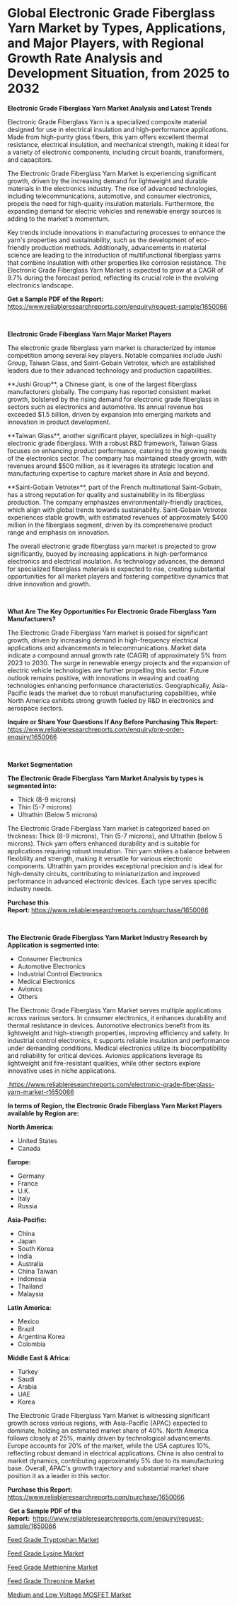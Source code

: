 <p><h1>Global Electronic Grade Fiberglass Yarn Market by Types, Applications, and Major Players, with Regional Growth Rate Analysis and Development Situation, from 2025 to 2032</h1></p><p><strong>Electronic Grade Fiberglass Yarn Market Analysis and Latest Trends</strong></p>
<p><p>Electronic Grade Fiberglass Yarn is a specialized composite material designed for use in electrical insulation and high-performance applications. Made from high-purity glass fibers, this yarn offers excellent thermal resistance, electrical insulation, and mechanical strength, making it ideal for a variety of electronic components, including circuit boards, transformers, and capacitors.</p><p>The Electronic Grade Fiberglass Yarn Market is experiencing significant growth, driven by the increasing demand for lightweight and durable materials in the electronics industry. The rise of advanced technologies, including telecommunications, automotive, and consumer electronics, propels the need for high-quality insulation materials. Furthermore, the expanding demand for electric vehicles and renewable energy sources is adding to the market's momentum. </p><p>Key trends include innovations in manufacturing processes to enhance the yarn's properties and sustainability, such as the development of eco-friendly production methods. Additionally, advancements in material science are leading to the introduction of multifunctional fiberglass yarns that combine insulation with other properties like corrosion resistance. The Electronic Grade Fiberglass Yarn Market is expected to grow at a CAGR of 9.7% during the forecast period, reflecting its crucial role in the evolving electronics landscape.</p></p>
<p><strong>Get a Sample PDF of the Report:&nbsp;</strong> <a href="https://www.reliableresearchreports.com/enquiry/request-sample/1650066?utm_campaign=9&utm_medium=2&utm_source=Github&utm_content=ia&utm_term=23032025&utm_id=electronic-grade-fiberglass-yarn">https://www.reliableresearchreports.com/enquiry/request-sample/1650066</a></p>
<p>&nbsp;</p>
<p><strong>Electronic Grade Fiberglass Yarn Major Market Players</strong></p>
<p><p>The electronic grade fiberglass yarn market is characterized by intense competition among several key players. Notable companies include Jushi Group, Taiwan Glass, and Saint-Gobain Vetrotex, which are established leaders due to their advanced technology and production capabilities.</p><p>**Jushi Group**, a Chinese giant, is one of the largest fiberglass manufacturers globally. The company has reported consistent market growth, bolstered by the rising demand for electronic grade fiberglass in sectors such as electronics and automotive. Its annual revenue has exceeded $1.5 billion, driven by expansion into emerging markets and innovation in product development.</p><p>**Taiwan Glass**, another significant player, specializes in high-quality electronic grade fiberglass. With a robust R&D framework, Taiwan Glass focuses on enhancing product performance, catering to the growing needs of the electronics sector. The company has maintained steady growth, with revenues around $500 million, as it leverages its strategic location and manufacturing expertise to capture market share in Asia and beyond.</p><p>**Saint-Gobain Vetrotex**, part of the French multinational Saint-Gobain, has a strong reputation for quality and sustainability in its fiberglass production. The company emphasizes environmentally-friendly practices, which align with global trends towards sustainability. Saint-Gobain Vetrotex experiences stable growth, with estimated revenues of approximately $400 million in the fiberglass segment, driven by its comprehensive product range and emphasis on innovation.</p><p>The overall electronic grade fiberglass yarn market is projected to grow significantly, buoyed by increasing applications in high-performance electronics and electrical insulation. As technology advances, the demand for specialized fiberglass materials is expected to rise, creating substantial opportunities for all market players and fostering competitive dynamics that drive innovation and growth.</p></p>
<p>&nbsp;</p>
<p><strong>What Are The Key Opportunities For Electronic Grade Fiberglass Yarn Manufacturers?</strong></p>
<p><p>The Electronic Grade Fiberglass Yarn market is poised for significant growth, driven by increasing demand in high-frequency electrical applications and advancements in telecommunications. Market data indicate a compound annual growth rate (CAGR) of approximately 5% from 2023 to 2030. The surge in renewable energy projects and the expansion of electric vehicle technologies are further propelling this sector. Future outlook remains positive, with innovations in weaving and coating technologies enhancing performance characteristics. Geographically, Asia-Pacific leads the market due to robust manufacturing capabilities, while North America exhibits strong growth fueled by R&D in electronics and aerospace sectors.</p></p>
<p><strong>Inquire or Share Your Questions If Any Before Purchasing This Report:</strong> <a href="https://www.reliableresearchreports.com/enquiry/pre-order-enquiry/1650066?utm_campaign=9&utm_medium=2&utm_source=Github&utm_content=ia&utm_term=23032025&utm_id=electronic-grade-fiberglass-yarn">https://www.reliableresearchreports.com/enquiry/pre-order-enquiry/1650066</a></p>
<p>&nbsp;</p>
<p><strong>Market Segmentation</strong></p>
<p><strong>The Electronic Grade Fiberglass Yarn Market Analysis by types is segmented into:</strong></p>
<p><ul><li>Thick (8-9 microns)</li><li>Thin (5-7 microns)</li><li>Ultrathin (Below 5 microns)</li></ul></p>
<p><p>The Electronic Grade Fiberglass Yarn market is categorized based on thickness: Thick (8-9 microns), Thin (5-7 microns), and Ultrathin (below 5 microns). Thick yarn offers enhanced durability and is suitable for applications requiring robust insulation. Thin yarn strikes a balance between flexibility and strength, making it versatile for various electronic components. Ultrathin yarn provides exceptional precision and is ideal for high-density circuits, contributing to miniaturization and improved performance in advanced electronic devices. Each type serves specific industry needs.</p></p>
<p><strong>Purchase this Report:&nbsp;</strong><a href="https://www.reliableresearchreports.com/purchase/1650066?utm_campaign=9&utm_medium=2&utm_source=Github&utm_content=ia&utm_term=23032025&utm_id=electronic-grade-fiberglass-yarn">https://www.reliableresearchreports.com/purchase/1650066</a></p>
<p>&nbsp;</p>
<p><strong>The Electronic Grade Fiberglass Yarn Market Industry Research by Application is segmented into:</strong></p>
<p><ul><li>Consumer Electronics</li><li>Automotive Electronics</li><li>Industrial Control Electronics</li><li>Medical Electronics</li><li>Avionics</li><li>Others</li></ul></p>
<p><p>The Electronic Grade Fiberglass Yarn Market serves multiple applications across various sectors. In consumer electronics, it enhances durability and thermal resistance in devices. Automotive electronics benefit from its lightweight and high-strength properties, improving efficiency and safety. In industrial control electronics, it supports reliable insulation and performance under demanding conditions. Medical electronics utilize its biocompatibility and reliability for critical devices. Avionics applications leverage its lightweight and fire-resistant qualities, while other sectors explore innovative uses in niche applications.</p></p>
<p><a href="https://www.reliableresearchreports.com/electronic-grade-fiberglass-yarn-market-r1650066?utm_campaign=9&utm_medium=2&utm_source=Github&utm_content=ia&utm_term=23032025&utm_id=electronic-grade-fiberglass-yarn">&nbsp;https://www.reliableresearchreports.com/electronic-grade-fiberglass-yarn-market-r1650066</a></p>
<p><strong>In terms of Region, the Electronic Grade Fiberglass Yarn Market Players available by Region are:</strong></p>
<p>
    <p> <strong> North America: </strong>
        <ul>
            <li>United States</li>
            <li>Canada</li>
        </ul>
        </p> 
    <p> <strong> Europe: </strong>
        <ul>
            <li>Germany</li>
            <li>France</li>
            <li>U.K.</li>
            <li>Italy</li>
            <li>Russia</li>
        </ul>
        </p> 
    <p> <strong> Asia-Pacific: </strong>
        <ul>
            <li>China</li>
            <li>Japan</li>
            <li>South Korea</li>
            <li>India</li>
            <li>Australia</li>
            <li>China Taiwan</li>
            <li>Indonesia</li>
            <li>Thailand</li>
            <li>Malaysia</li>
        </ul>
        </p> 
    <p> <strong> Latin America: </strong>
        <ul>
            <li>Mexico</li>
            <li>Brazil</li>
            <li>Argentina Korea</li>
            <li>Colombia</li>
        </ul>
        </p> 
    <p> <strong> Middle East & Africa: </strong>
        <ul>
            <li>Turkey</li>
            <li>Saudi</li>
            <li>Arabia</li>
            <li>UAE</li>
            <li>Korea</li>
        </ul>
    </p>
    </p>
<p><p>The Electronic Grade Fiberglass Yarn Market is witnessing significant growth across various regions, with Asia-Pacific (APAC) expected to dominate, holding an estimated market share of 40%. North America follows closely at 25%, mainly driven by technological advancements. Europe accounts for 20% of the market, while the USA captures 10%, reflecting robust demand in electrical applications. China is also central to market dynamics, contributing approximately 5% due to its manufacturing base. Overall, APAC's growth trajectory and substantial market share position it as a leader in this sector.</p></p>
<p><strong>Purchase this Report: </strong><a href="https://www.reliableresearchreports.com/purchase/1650066?utm_campaign=9&utm_medium=2&utm_source=Github&utm_content=ia&utm_term=23032025&utm_id=electronic-grade-fiberglass-yarn">https://www.reliableresearchreports.com/purchase/1650066</a></p>
<p>&nbsp;<strong>Get a Sample PDF of the Report:&nbsp;&nbsp;</strong><a href="https://www.reliableresearchreports.com/enquiry/request-sample/1650066?utm_campaign=9&utm_medium=2&utm_source=Github&utm_content=ia&utm_term=23032025&utm_id=electronic-grade-fiberglass-yarn">https://www.reliableresearchreports.com/enquiry/request-sample/1650066</a></p>
<p><strong></strong></p>
<p><p><a href="https://github.com/ghimergela93/Market-Research-Report-List-1/blob/main/feed-grade-tryptophan-market.md?utm_campaign=9&utm_medium=2&utm_source=Github&utm_content=ia&utm_term=23032025&utm_id=electronic-grade-fiberglass-yarn">Feed Grade Tryptophan Market</a></p><p><a href="https://github.com/knipsfilip8f/Market-Research-Report-List-1/blob/main/feed-grade-lysine-market.md?utm_campaign=9&utm_medium=2&utm_source=Github&utm_content=ia&utm_term=23032025&utm_id=electronic-grade-fiberglass-yarn">Feed Grade Lysine Market</a></p><p><a href="https://github.com/dovbusmrking/Market-Research-Report-List-1/blob/main/feed-grade-methionine-market.md?utm_campaign=9&utm_medium=2&utm_source=Github&utm_content=ia&utm_term=23032025&utm_id=electronic-grade-fiberglass-yarn">Feed Grade Methionine Market</a></p><p><a href="https://github.com/azetehhasle/Market-Research-Report-List-1/blob/main/feed-grade-threonine-market.md?utm_campaign=9&utm_medium=2&utm_source=Github&utm_content=ia&utm_term=23032025&utm_id=electronic-grade-fiberglass-yarn">Feed Grade Threonine Market</a></p><p><a href="https://github.com/ogbadujonito22/Market-Research-Report-List-1/blob/main/medium-and-low-voltage-mosfet-market.md?utm_campaign=9&utm_medium=2&utm_source=Github&utm_content=ia&utm_term=23032025&utm_id=electronic-grade-fiberglass-yarn">Medium and Low Voltage MOSFET Market</a></p></p>